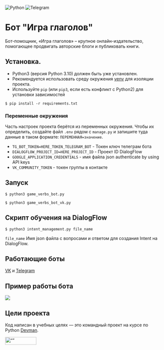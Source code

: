 ![Python](https://img.shields.io/badge/python-3670A0?style=for-the-badge&logo=python&logoColor=ffdd54)
![Telegram](https://img.shields.io/badge/Telegram-3670A0?style=for-the-badge&logo=telegram&logoColor=white)


# Бот "Игра глаголов"

Бот-помощник, «Игра глаголов» – крупное онлайн-издательство, помогающее продвигать авторские блоги и публиковать книги. 

## Установка.
- Python3 (версия Python 3.10) должен быть уже установлен.
- Рекомендуется использовать среду окружения [venv](https://docs.python.org/3/library/venv.html) 
для изоляции проекта.
 - Используйте `pip` (или `pip3`, если есть конфликт с Python2) для установки зависимостей
```console
$ pip install -r requirements.txt
```


### Переменные окружения

Часть настроек проекта берётся из переменных окружения. Чтобы их определить, создайте файл `.env` рядом с `manage.py` и запишите туда данные в таком формате: `ПЕРЕМЕННАЯ=значение`.

- `TG_BOT_TOKEN=HERE_TOKEN_TELEGRAM_BOT` - Токен ключ телеграм бота
- `DIALOGFLOW_PROJECT_ID=HERE_PROJECT_ID` - Проект ID DialogFlow
- `GOOGLE_APPLICATION_CREDENTIALS` - имя файла json authenticate by using API keys
- `VK_COMMUNITY_TOKEN` - токен группы в контакте


## Запуск

```console
$ python3 game_verbs_bot.py
```
```console
$ python3 game_verbs_bot_vk.py
```
## Скрипт обучения на DialogFlow
```console
$ python3 intent_management.py file_name
```

`file_name` Имя json файла с вопросами и ответом для создания Intent на DialogFlow.

## Работающие боты
[VK](https://vk.com/public223195342) и [Telegram](https://t.me/pvg_game_of_verbs_bot)

## Пример работы бота
![](https://github.com/vladpap/game_verbs_bot/blob/main/game_of_verbs_bot.gif)

## Цели проекта

Код написан в учебных целях — это командный проект на курсе по Python [Devman](https://dvmn.org).


<img src="https://dvmn.org/assets/img/logo.8d8f24edbb5f.svg" alt= “” width="102" height="25">